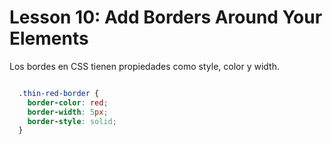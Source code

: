 # Lesson 10: Add Borders Around Your Elements

Los bordes en CSS tienen propiedades como style, color y width.

~~~css

  .thin-red-border {
    border-color: red;
    border-width: 5px;
    border-style: solid;
  }

~~~